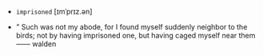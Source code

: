- `imprisoned` [ɪmˈprɪz.ən]



- ” Such was not my abode, for I found myself suddenly neighbor to the birds; not by having imprisoned one, but having caged myself near them —— walden